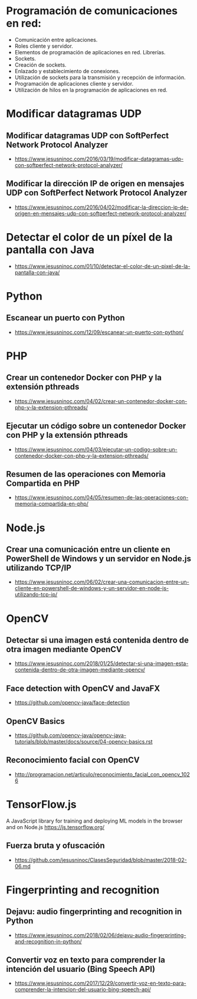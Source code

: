 # Programación de comunicaciones en red:
 -	Comunicación entre aplicaciones.
 -	Roles cliente y servidor.
 -	Elementos de programación de aplicaciones en red. Librerías.
 -	Sockets.
 -	Creación de sockets.
 -	Enlazado y establecimiento de conexiones.
 -	Utilización de sockets para la transmisión y recepción de información.
 -	Programación de aplicaciones cliente y servidor.
 -	Utilización de hilos en la programación de aplicaciones en red.

# Modificar datagramas UDP

## Modificar datagramas UDP con SoftPerfect Network Protocol Analyzer
* https://www.jesusninoc.com/2016/03/19/modificar-datagramas-udp-con-softperfect-network-protocol-analyzer/

## Modificar la dirección IP de origen en mensajes UDP con SoftPerfect Network Protocol Analyzer
* https://www.jesusninoc.com/2016/04/02/modificar-la-direccion-ip-de-origen-en-mensajes-udp-con-softperfect-network-protocol-analyzer/

# Detectar el color de un píxel de la pantalla con Java
* https://www.jesusninoc.com/01/10/detectar-el-color-de-un-pixel-de-la-pantalla-con-java/

# Python
## Escanear un puerto con Python
* https://www.jesusninoc.com/12/09/escanear-un-puerto-con-python/

# PHP
## Crear un contenedor Docker con PHP y la extensión pthreads
* https://www.jesusninoc.com/04/02/crear-un-contenedor-docker-con-php-y-la-extension-pthreads/
## Ejecutar un código sobre un contenedor Docker con PHP y la extensión pthreads
* https://www.jesusninoc.com/04/03/ejecutar-un-codigo-sobre-un-contenedor-docker-con-php-y-la-extension-pthreads/
## Resumen de las operaciones con Memoria Compartida en PHP
* https://www.jesusninoc.com/04/05/resumen-de-las-operaciones-con-memoria-compartida-en-php/

# Node.js
## Crear una comunicación entre un cliente en PowerShell de Windows y un servidor en Node.js utilizando TCP/IP
* https://www.jesusninoc.com/06/02/crear-una-comunicacion-entre-un-cliente-en-powershell-de-windows-y-un-servidor-en-node-js-utilizando-tcp-ip/

# OpenCV
## Detectar si una imagen está contenida dentro de otra imagen mediante OpenCV
* https://www.jesusninoc.com/2018/01/25/detectar-si-una-imagen-esta-contenida-dentro-de-otra-imagen-mediante-opencv/
## Face detection with OpenCV and JavaFX
* https://github.com/opencv-java/face-detection
## OpenCV Basics
* https://github.com/opencv-java/opencv-java-tutorials/blob/master/docs/source/04-opencv-basics.rst
## Reconocimiento facial con OpenCV
* http://programacion.net/articulo/reconocimiento_facial_con_opencv_1026

# TensorFlow.js

A JavaScript library for training and deploying ML models in the browser and on Node.js
https://js.tensorflow.org/

## Fuerza bruta y ofuscación
* https://github.com/jesusninoc/ClasesSeguridad/blob/master/2018-02-06.md

# Fingerprinting and recognition
## Dejavu: audio fingerprinting and recognition in Python
* https://www.jesusninoc.com/2018/02/06/dejavu-audio-fingerprinting-and-recognition-in-python/
## Convertir voz en texto para comprender la intención del usuario (Bing Speech API)
* https://www.jesusninoc.com/2017/12/29/convertir-voz-en-texto-para-comprender-la-intencion-del-usuario-bing-speech-api/
